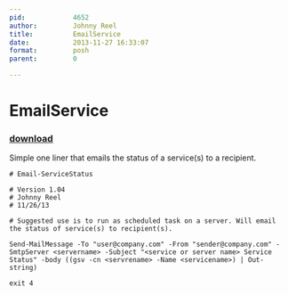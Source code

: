 ```yaml
---
pid:            4652
author:         Johnny Reel
title:          EmailService
date:           2013-11-27 16:33:07
format:         posh
parent:         0

---
```


# EmailService

### [download](Scripts\4652.ps1)

Simple one liner that emails the status of a service(s) to a recipient.

```posh
# Email-ServiceStatus

# Version 1.04
# Johnny Reel
# 11/26/13

# Suggested use is to run as scheduled task on a server. Will email the status of service(s) to recipient(s).

Send-MailMessage -To "user@company.com" -From "sender@company.com" -SmtpServer <servername> -Subject "<service or server name> Service Status" -body ((gsv -cn <servrename> -Name <servicename>) | Out-string)

exit 4
```

